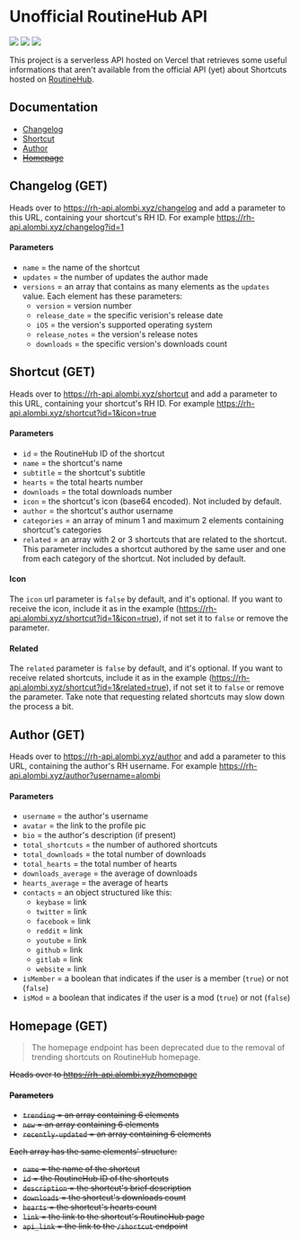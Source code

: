 # Unofficial RoutineHub API
![](https://img.shields.io/website?down_message=offline&up_message=online&url=https%3A%2F%2Frh-api.alombi.xyz)
![](https://img.shields.io/github/release-date/alombi/rh-api?label=latest%20release)
![](https://img.shields.io/badge/project%20status-active-brightgreen)

This project is a serverless API hosted on Vercel that retrieves some useful informations that aren't available from the official API (yet) about Shortcuts hosted on [RoutineHub](https://routinehub.co).
## Documentation
* [Changelog](#changelog-get)
* [Shortcut](#shortcut-get)
* [Author](#author-get)
* ~~[Homepage](#homepage-get)~~


## Changelog (GET)
Heads over to https://rh-api.alombi.xyz/changelog and add a parameter to this URL, containing your shortcut's RH ID. For example https://rh-api.alombi.xyz/changelog?id=1
#### Parameters
* `name` = the name of the shortcut
* `updates` = the number of updates the author made
* `versions` = an array that contains as many elements as the `updates` value. Each element has these parameters:
   * `version` = version number
   * `release_date` = the specific verision's release date
   * `iOS` = the version's supported operating system
   * `release_notes` = the version's release notes
   * `downloads` = the specific version's downloads count

## Shortcut (GET)
Heads over to https://rh-api.alombi.xyz/shortcut and add a parameter to this URL, containing your shortcut's RH ID. For example https://rh-api.alombi.xyz/shortcut?id=1&icon=true
#### Parameters
* `id` = the RoutineHub ID of the shortcut
* `name` = the shortcut's name
* `subtitle` = the shortcut's subtitle
* `hearts` = the total hearts number
* `downloads` = the total downloads number
* `icon` = the shortcut's icon (base64 encoded). Not included by default.
* `author` = the shortcut's author username
* `categories` = an array of minum 1 and maximum 2 elements containing shortcut's categories
* `related` = an array with 2 or 3 shortcuts that are related to the shortcut. This parameter includes a shortcut authored by the same user and one from each category of the shortcut. Not included by default. 
#### Icon
The `icon` url parameter is `false` by default, and it's optional. If you want to receive the icon, include it as in the example (https://rh-api.alombi.xyz/shortcut?id=1&icon=true), if not set it to `false` or remove the parameter.

#### Related 
The `related` parameter is `false` by default, and it's optional. If you want to receive related shortcuts, include it as in the example (https://rh-api.alombi.xyz/shortcut?id=1&related=true), if not set it to `false` or remove the parameter. Take note that requesting related shortcuts may slow down the process a bit.


## Author (GET)
Heads over to https://rh-api.alombi.xyz/author and add a parameter to this URL, containing the author's RH username. For example https://rh-api.alombi.xyz/author?username=alombi
#### Parameters
* `username` = the author's username
* `avatar` = the link to the profile pic
* `bio` = the author's description (if present)
* `total_shortcuts` = the number of authored shortcuts
* `total_downloads` = the total number of downloads
* `total_hearts` = the total number of hearts
* `downloads_average` = the average of downloads
* `hearts_average`  = the average of hearts
* `contacts` = an object structured like this:
   * `keybase` = link
   * `twitter` = link
   * `facebook` = link
   * `reddit` = link
   * `youtube` = link
   * `github` = link
   * `gitlab` = link
   * `website` = link
* `isMember` = a boolean that indicates if the user is a member (`true`) or not (`false`)
* `isMod` = a boolean that indicates if the user is a mod (`true`) or not (`false`)

## Homepage (GET)
> The homepage endpoint has been deprecated due to the removal of trending shortcuts on RoutineHub homepage.

~~Heads over to https://rh-api.alombi.xyz/homepage~~
#### ~~Parameters~~
* ~~`trending` = an array containing 6 elements~~
* ~~`new` = an array containing 6 elements~~
* ~~`recently-updated` = an array containing 6 elements~~

~~Each array has the same elements' structure:~~
* ~~`name` = the name of the shortcut~~
* ~~`id` = the RoutineHub ID of the shortcuts~~
* ~~`description` = the shortcut's brief description~~
* ~~`downloads` = the shortcut's downloads count~~
* ~~`hearts` = the shortcut's hearts count~~
* ~~`link` = the link to the shortcut's RoutineHub page~~
* ~~`api_link` = the link to the `/shortcut` endpoint~~